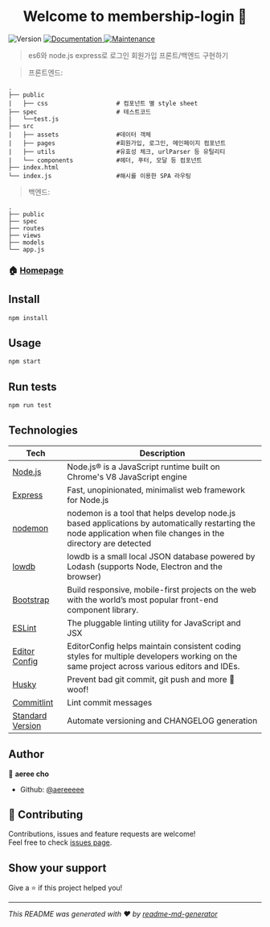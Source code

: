 <h1 align="center">Welcome to membership-login 👋</h1>
<p>
  <img alt="Version" src="https://img.shields.io/badge/version-1.0.0-blue.svg?cacheSeconds=2592000" />
  <a href="https://github.com/aereeeee/membership-login#readme">
    <img alt="Documentation" src="https://img.shields.io/badge/documentation-yes-brightgreen.svg" target="_blank" />
  </a>
  <a href="https://github.com/aereeeee/membership-login/graphs/commit-activity">
    <img alt="Maintenance" src="https://img.shields.io/badge/Maintained%3F-yes-green.svg" target="_blank" />
  </a>
</p>

> es6와 node.js express로 로그인 회원가입 프론트/백엔드 구현하기  
  
> 프론트엔드:
```
.
├── public
|   ├── css                   # 컴포넌트 별 style sheet
├── spec                      # 테스트코드
|   └──test.js                
├── src
|   ├── assets                #데이터 객체
|   ├── pages                 #회원가입, 로그인, 메인페이지 컴포넌트
|   ├── utils                 #유효성 체크, urlParser 등 유틸리티
|   └── components            #헤더, 푸터, 모달 등 컴포넌트
├── index.html
└── index.js                  #해시를 이용한 SPA 라우팅
```
> 백엔드: 
```
.
├── public
├── spec
├── routes
├── views
├── models
└── app.js
```

### 🏠 [Homepage](https://github.com/aereeeee/membership-login#readme)

## Install

```sh
npm install
```

## Usage

```sh
npm start
```

## Run tests

```sh
npm run test
```

## Technologies

| **Tech** | **Description** |
|----------|-------|
| [Node.js](https://nodejs.org/ko/) | Node.js® is a JavaScript runtime built on Chrome's V8 JavaScript engine |
| [Express](https://expressjs.com/) | Fast, unopinionated, minimalist web framework for Node.js |
| [nodemon](https://www.npmjs.com/package/nodemon) | nodemon is a tool that helps develop node.js based applications by automatically restarting the node application when file changes in the directory are detected |
| [lowdb](https://github.com/typicode/lowdb) | lowdb is a small local JSON database powered by Lodash (supports Node, Electron and the browser) |
| [Bootstrap](https://getbootstrap.com/) | Build responsive, mobile-first projects on the web with the world’s most popular front-end component library. |
| [ESLint](https://eslint.org/) | The pluggable linting utility for JavaScript and JSX |
| [Editor Config](https://editorconfig.org) | EditorConfig helps maintain consistent coding styles for multiple developers working on the same project across various editors and IDEs. |
| [Husky](https://github.com/typicode/husky) | Prevent bad git commit, git push and more 🐶 woof! |
| [Commitlint](https://commitlint.js.org) | Lint commit messages |
| [Standard Version](https://github.com/conventional-changelog/standard-version) | Automate versioning and CHANGELOG generation |


## Author

👤 **aeree cho**

* Github: [@aereeeee](https://github.com/aereeeee)

## 🤝 Contributing

Contributions, issues and feature requests are welcome!<br />Feel free to check [issues page](https://github.com/aereeeee/membership-login/issues).

## Show your support

Give a ⭐️ if this project helped you!

***
_This README was generated with ❤️ by [readme-md-generator](https://github.com/kefranabg/readme-md-generator)_
